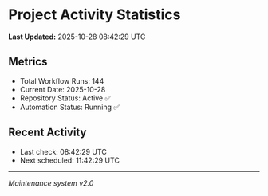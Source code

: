 # Project Activity Statistics

**Last Updated:** 2025-10-28 08:42:29 UTC

## Metrics
- Total Workflow Runs: 144
- Current Date: 2025-10-28
- Repository Status: Active ✅
- Automation Status: Running ✅

## Recent Activity
- Last check: 08:42:29 UTC
- Next scheduled: 11:42:29 UTC

---
*Maintenance system v2.0*
